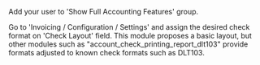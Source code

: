 Add your user to 'Show Full Accounting Features' group.

Go to 'Invoicing / Configuration / Settings' and assign the desired check
format on 'Check Layout' field. This module proposes a basic layout, but
other modules such as "account_check_printing_report_dlt103" provide formats
adjusted to known check formats such as DLT103.

